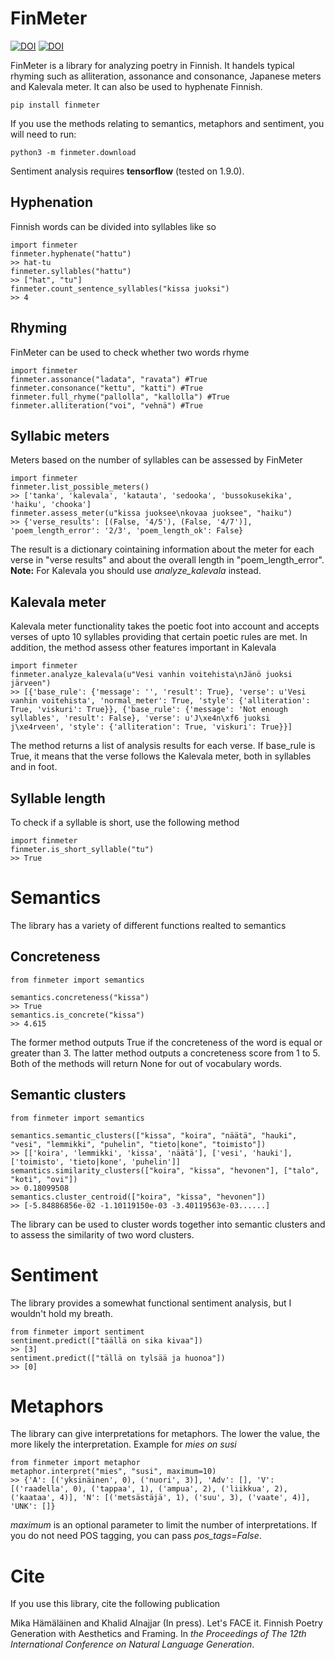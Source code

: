 # FinMeter

[![DOI](https://zenodo.org/badge/DOI/10.5281/zenodo.3473450.svg)](https://doi.org/10.5281/zenodo.3473450) [![DOI](https://zenodo.org/badge/DOI/10.5281/zenodo.3473456.svg)](https://doi.org/10.5281/zenodo.3473456)

FinMeter is a library for analyzing poetry in Finnish. It handels typical rhyming such as alliteration, assonance and consonance, Japanese meters and Kalevala meter. It can also be used to hyphenate Finnish.

	pip install finmeter

If you use the methods relating to semantics, metaphors and sentiment, you will need to run:

	python3 -m finmeter.download 

Sentiment analysis requires **tensorflow** (tested on 1.9.0).

## Hyphenation

Finnish words can be divided into syllables like so

	import finmeter
	finmeter.hyphenate("hattu")
	>> hat-tu
	finmeter.syllables("hattu")
	>> ["hat", "tu"]
	finmeter.count_sentence_syllables("kissa juoksi")
	>> 4

## Rhyming

FinMeter can be used to check whether two words rhyme

	import finmeter
	finmeter.assonance("ladata", "ravata") #True
	finmeter.consonance("kettu", "katti") #True
	finmeter.full_rhyme("pallolla", "kallolla") #True
	finmeter.alliteration("voi", "vehnä") #True

## Syllabic meters

Meters based on the number of syllables can be assessed by FinMeter

	import finmeter
	finmeter.list_possible_meters()
	>> ['tanka', 'kalevala', 'katauta', 'sedooka', 'bussokusekika', 'haiku', 'chooka']
	finmeter.assess_meter(u"kissa juoksee\nkovaa juoksee", "haiku")
	>> {'verse_results': [(False, '4/5'), (False, '4/7')], 'poem_length_error': '2/3', 'poem_length_ok': False}

The result is a dictionary cointaining information about the meter for each verse in "verse results" and about the overall length in "poem_length_error". **Note:** For Kalevala you should use *analyze_kalevala* instead.

## Kalevala meter

Kalevala meter functionality takes the poetic foot into account and accepts verses of upto 10 syllables providing that certain poetic rules are met. In addition, the method assess other features important in Kalevala

	import finmeter
	finmeter.analyze_kalevala(u"Vesi vanhin voitehista\nJänö juoksi järveen")
	>> [{'base_rule': {'message': '', 'result': True}, 'verse': u'Vesi vanhin voitehista', 'normal_meter': True, 'style': {'alliteration': True, 'viskuri': True}}, {'base_rule': {'message': 'Not enough syllables', 'result': False}, 'verse': u'J\xe4n\xf6 juoksi j\xe4rveen', 'style': {'alliteration': True, 'viskuri': True}}]

The method returns a list of analysis results for each verse. If base_rule is True, it means that the verse follows the Kalevala meter, both in syllables and in foot.

## Syllable length

To check if a syllable is short, use the following method

	import finmeter
	finmeter.is_short_syllable("tu") 
	>> True

# Semantics

The library has a variety of different functions realted to semantics

## Concreteness

	from finmeter import semantics

	semantics.concreteness("kissa")
	>> True
	semantics.is_concrete("kissa")
	>> 4.615

The former method outputs True if the concreteness of the word is equal or greater than 3. The latter method outputs a concreteness score from 1 to 5. Both of the methods will return None for out of vocabulary words.

## Semantic clusters

	from finmeter import semantics

	semantics.semantic_clusters(["kissa", "koira", "näätä", "hauki", "vesi", "lemmikki", "puhelin", "tieto|kone", "toimisto"])
	>> [['koira', 'lemmikki', 'kissa', 'näätä'], ['vesi', 'hauki'], ['toimisto', 'tieto|kone', 'puhelin']]
	semantics.similarity_clusters(["koira", "kissa", "hevonen"], ["talo", "koti", "ovi"])
	>> 0.18099508
	semantics.cluster_centroid(["koira", "kissa", "hevonen"])
	>> [-5.84886856e-02 -1.10119150e-03 -3.40119563e-03......]

The library can be used to cluster words together into semantic clusters and to assess the similarity of two word clusters.

# Sentiment

The library provides a somewhat functional sentiment analysis, but I wouldn't hold my breath.

	from finmeter import sentiment
	sentiment.predict(["täällä on sika kivaa"])
	>> [3]
	sentiment.predict(["tällä on tylsää ja huonoa"])
	>> [0]

# Metaphors

The library can give interpretations for metaphors. The lower the value, the more likely the interpretation. Example for *mies on susi*

	from finmeter import metaphor
	metaphor.interpret("mies", "susi", maximum=10)
	>> {'A': [('yksinäinen', 0), ('nuori', 3)], 'Adv': [], 'V': [('raadella', 0), ('tappaa', 1), ('ampua', 2), ('liikkua', 2), ('kaataa', 4)], 'N': [('metsästäjä', 1), ('suu', 3), ('vaate', 4)], 'UNK': []}

*maximum* is an optional parameter to limit the number of interpretations. If you do not need POS tagging, you can pass *pos_tags=False*.

# Cite

If you use this library, cite the following publication

Mika Hämäläinen and Khalid Alnajjar (In press). Let's FACE it. Finnish Poetry Generation with Aesthetics and Framing. In *the Proceedings of The 12th International Conference on Natural Language Generation*.
